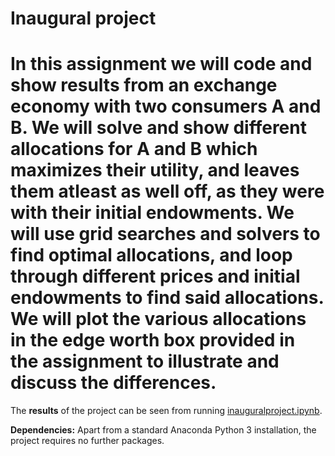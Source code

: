 # Inaugural project

# In this assignment we will code and show results from an exchange economy with two consumers A and B. We will solve and show different allocations for A and B which maximizes their utility, and leaves them atleast as well off, as they were with their initial endowments. We will use grid searches and solvers to find optimal allocations, and loop through different prices and initial endowments to find said allocations. We will plot the various allocations in the edge worth box provided in the assignment to illustrate and discuss the differences. 

The **results** of the project can be seen from running [inauguralproject.ipynb](inauguralproject.ipynb).

**Dependencies:** Apart from a standard Anaconda Python 3 installation, the project requires no further packages.